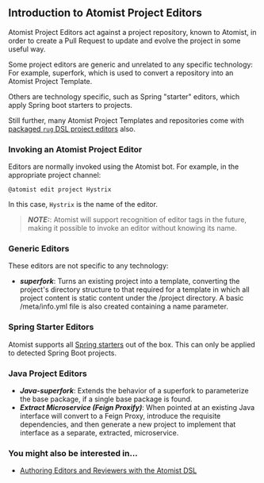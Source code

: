 ## Introduction to Atomist Project Editors

Atomist Project Editors act against a project repository, known to Atomist, in order to create a Pull Request to update and evolve the project in some useful way.

Some project editors are generic and unrelated to any specific technology: For example, superfork, which is used to convert a repository into an Atomist Project Template.

Others are technology specific, such as Spring "starter" editors, which apply Spring boot starters to projects.

Still further, many Atomist Project Templates and repositories come with [packaged `rug` DSL project editors](/reference-docs/rug.md) also.

### Invoking an Atomist Project Editor

Editors are normally invoked using the Atomist bot. For example, in the appropriate project channel:

```
@atomist edit project Hystrix
```

In this case, `Hystrix` is the name of the editor.

> ***NOTE:***: Atomist will support recognition of editor tags in the future, making it possible to invoke an editor without knowing its name.

### Generic Editors

These editors are not specific to any technology:

* ***superfork***: Turns an existing project into a template, converting the project's directory structure to that required for a template in which all project content is static content under the /project directory. A basic /meta/info.yml file is also created containing a name parameter.

### Spring Starter Editors

Atomist supports all [Spring starters](http://start.spring.io) out of the box. This can only be applied to detected Spring Boot projects.

### Java Project Editors

* ***Java-superfork***: Extends the behavior of a superfork to parameterize the base package, if a single base package is found.
* ***Extract Microservice (Feign Proxify)***: When pointed at an existing Java interface will convert to a Feign Proxy, introduce the requisite dependencies, and then generate a new project to implement that interface as a separate, extracted, microservice.

### You might also be interested in...

* [Authoring Editors and Reviewers with the Atomist DSL](/reference-docs/rug.md)